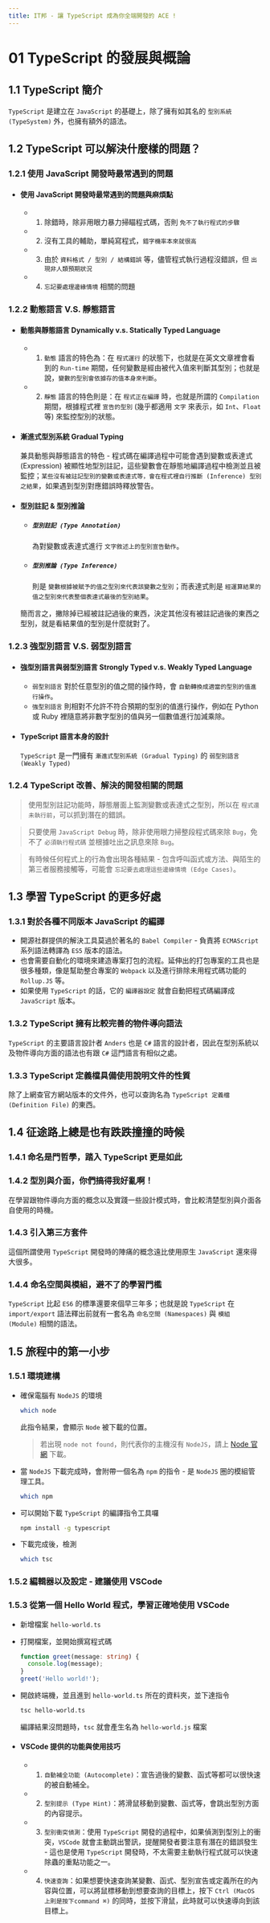 ```yaml
---
title: IT邦 - 讓 TypeScript 成為你全端開發的 ACE !
---
```


# 01 TypeScript 的發展與概論

## 1.1 TypeScript 簡介
  `TypeScript` 是建立在 `JavaScript` 的基礎上，除了擁有如其名的 `型別系統(TypeSystem)` 外，也擁有額外的語法。

## 1.2 TypeScript 可以解決什麼樣的問題？
### 1.2.1 使用 JavaScript 開發時最常遇到的問題
  - #### 使用 JavaScript 開發時最常遇到的問題與麻煩點
    - 1. 除錯時，除非用眼力暴力掃瞄程式碼，否則 `免不了執行程式的步驟`
    - 2. 沒有工具的輔助，單純寫程式，`錯字機率本來就很高`
    - 3. 由於 `資料格式 / 型別 / 結構錯誤` 等，儘管程式執行過程沒錯誤，但 `出現非人類預期狀況`
    - 4. `忘記要處理邊緣情境` 相關的問題

### 1.2.2 動態語言 V.S. 靜態語言
  - #### 動態與靜態語言 Dynamically v.s. Statically Typed Language
    - 1. `動態` 語言的特色為：在 `程式運行` 的狀態下，也就是在英文文章裡會看到的 `Run-time` 期間，任何變數是經由被代入值來判斷其型別；也就是說，`變數的型別會依據存的值本身來判斷`。
    - 2. `靜態` 語言的特色則是：在 `程式正在編譯` 時，也就是所謂的 `Compilation` 期間，根據程式裡 `宣告的型別` (幾乎都適用 `文字` 來表示，如 `Int`、`Float` 等) 來監控型別的狀態。

  - #### 漸進式型別系統 Gradual Typing
    兼具動態與靜態語言的特色 - 程式碼在編譯過程中可能會遇到變數或表達式(Expression) 被顯性地型別註記，這些變數會在靜態地編譯過程中檢測並且被監控；`某些沒有被註記型別的變數或表達式等，會在程式裡自行推斷 (Inference) 型別之結果`，如果遇到型別對應錯誤時釋放警告。

  - #### 型別註記 & 型別推論
    - ##### `型別註記 (Type Annotation)`
      為對變數或表達式進行 `文字敘述上的型別宣告動作`。
    - ##### `型別推論 (Type Inference)`
      則是 `變數根據被賦予的值之型別來代表該變數之型別`；而表達式則是 `經運算結果的值之型別來代表整個表達式最後的型別結果`。

    簡而言之，撇除掉已經被註記過後的東西，決定其他沒有被註記過後的東西之型別，就是看結果值的型別是什麼就對了。

### 1.2.3 強型別語言 V.S. 弱型別語言
  - #### 強型別語言與弱型別語言 Strongly Typed v.s. Weakly Typed Language
    - `弱型別語言` 對於任意型別的值之間的操作時，會 `自動轉換成適當的型別的值進行操作`。
    - `強型別語言` 則相對不允許不符合預期的型別的值進行操作，例如在 Python 或 Ruby 裡隨意將非數字型別的值與另一個數值進行加減乘除。

  - #### TypeScript 語言本身的設計
    `TypeScript` 是一門擁有 `漸進式型別系統 (Gradual Typing)` 的 `弱型別語言 (Weakly Typed)`

### 1.2.4 TypeScript 改善、解決的開發相關的問題
  > 使用型別註記功能時，靜態層面上監測變數或表達式之型別，所以在 `程式還未執行前`，可以抓到潛在的錯誤。

  > 只要使用 `JavaScript Debug` 時，除非使用眼力掃整段程式碼來除 `Bug`，免不了 `必須執行程式碼` 並根據吐出之訊息來除 `Bug`。

  > 有時候任何程式上的行為會出現各種結果 - 包含呼叫函式或方法、與陌生的第三者服務接觸等，可能會 `忘記要去處理這些邊緣情境 (Edge Cases)`。

## 1.3 學習 TypeScript 的更多好處
### 1.3.1 對於各種不同版本 JavaScript 的編譯
  - 開源社群提供的解決工具莫過於著名的 `Babel Compiler` - 負責將 `ECMAScript` 系列語法轉譯為 `ES5` 版本的語法。
  - 也會需要自動化的環境來建造專案打包的流程。延伸出的打包專案的工具也是很多種類，像是幫助整合專案的 `Webpack` 以及進行排除未用程式碼功能的 `Rollup.JS` 等。
  - 如果使用 `TypeScript` 的話，它的 `編譯器設定` 就會自動把程式碼編譯成 `JavaScript` 版本。

### 1.3.2 TypeScript 擁有比較完善的物件導向語法
  `TypeScript` 的主要語言設計者 `Anders` 也是 `C#` 語言的設計者，因此在型別系統以及物件導向方面的語法也有跟 `C#` 這門語言有相似之處。

### 1.3.3 TypeScript 定義檔具備使用說明文件的性質
  除了上網查官方網站版本的文件外，也可以查詢名為 `TypeScript 定義檔 (Definition File)` 的東西。

## 1.4 征途路上總是也有跌跌撞撞的時候
### 1.4.1 命名是門哲學，踏入 TypeScript 更是如此

### 1.4.2 型別與介面，你們搞得我好亂啊！
  在學習跟物件導向方面的概念以及實踐一些設計模式時，會比較清楚型別與介面各自使用的時機。

### 1.4.3 引入第三方套件
  這個所謂使用 `TypeScript` 開發時的陣痛的概念遠比使用原生 `JavaScript` 還來得大很多。

### 1.4.4 命名空間與模組，避不了的學習門檻
  `TypeScript` 比起 `ES6` 的標準還要來個早三年多；也就是說 `TypeScript` 在 `import/export` 語法釋出前就有一套名為 `命名空間 (Namespaces)` 與 `模組 (Module)` 相關的語法。

## 1.5 旅程中的第一小步
### 1.5.1 環境建構
  - 確保電腦有 `NodeJS` 的環境
    ```sh
    which node
    ```
    此指令結果，會顯示 `Node` 被下載的位置。
    > 若出現 `node not found`，則代表你的主機沒有 `NodeJS`，請上 [Node 官網](https://nodejs.org/zh-tw) 下載。

  - 當 `NodeJS` 下載完成時，會附帶一個名為 `npm` 的指令 - 是 `NodeJS` 圈的模組管理工具。
    ```sh
    which npm
    ```

  - 可以開始下載 `TypeScript` 的編譯指令工具囉
    ```sh
    npm install -g typescript
    ```

  - 下載完成後，檢測
    ```sh
    which tsc
    ```

### 1.5.2 編輯器以及設定 - 建議使用 VSCode

### 1.5.3 從第一個 Hello World 程式，學習正確地使用 VSCode
  - 新增檔案 `hello-world.ts`
  - 打開檔案，並開始撰寫程式碼
    ```ts
    function greet(message: string) {
      console.log(message);
    }
    greet('Hello world!');
    ```
  - 開啟終端機，並且進到 `hello-world.ts` 所在的資料夾，並下達指令
    ```sh
    tsc hello-world.ts
    ```
    編譯結果沒問題時，`tsc` 就會產生名為 `hello-world.js` 檔案

  - #### VSCode 提供的功能與使用技巧
    - 1. `自動補全功能 (Autocomplete)`：宣告過後的變數、函式等都可以很快速的被自動補全。
    - 2. `型別提示 (Type Hint)`：將滑鼠移動到變數、函式等，會跳出型別方面的內容提示。
    - 3. `型別衝突偵測`：使用 `TypeScript` 開發的過程中，如果偵測到型別上的衝突，`VSCode` 就會主動跳出警訊，提醒開發者要注意有潛在的錯誤發生 - 這也是使用 `TypeScript` 開發時，不太需要主動執行程式就可以快速除蟲的重點功能之一。
    - 4. `快速查詢`：如果想要快速查詢某變數、函式、型別宣告或定義所在的內容與位置，可以將鼠標移動到想要查詢的目標上，按下 `Ctrl (MacOS 上則是按下command ⌘)` 的同時，並按下滑鼠，此時就可以快速導向到該目標上。